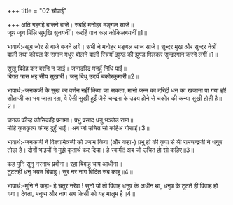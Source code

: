 +++
title = "02 चौपाई"

+++
अति गहगहे बाजने बाजे। सबहिं मनोहर मङ्गल साजे॥  
जूथ जूथ मिलि सुमुखि सुनयनीं। करहिं गान कल कोकिलबयनीं॥1॥  

भावार्थ:-खूब जोर से बाजे बजने लगे। सभी ने मनोहर मङ्गल साज साजे। सुन्दर मुख और सुन्दर नेत्रों वाली तथा कोयल के समान मधुर बोलने वाली स्त्रियाँ झुण्ड की झुण्ड मिलकर सुन्दरगान करने लगीं॥1॥  

सुखु बिदेह कर बरनि न जाई। जन्मदरिद्र मनहुँ निधि पाई॥  
बिगत त्रास भइ सीय सुखारी। जनु बिधु उदयँ चकोरकुमारी॥2॥  

भावार्थ:-जनकजी के सुख का वर्णन नहीं किया जा सकता, मानो जन्म का दरिद्री धन का खजाना पा गया हो! सीताजी का भय जाता रहा, वे ऐसी सुखी हुईं जैसे चन्द्रमा के उदय होने से चकोर की कन्या सुखी होती है॥2॥  

जनक कीन्ह कौसिकहि प्रनामा। प्रभु प्रसाद धनु भञ्जेउ रामा॥  
मोहि कृतकृत्य कीन्ह दुहुँ भाईं। अब जो उचित सो कहिअ गोसाईं॥3॥  

भावार्थ:-जनकजी ने विश्वामित्रजी को प्रणाम किया (और कहा-) प्रभु ही की कृपा से श्री रामचन्द्रजी ने धनुष तोडा है। दोनों भाइयों ने मुझे कृतार्थ कर दिया। हे स्वामी! अब जो उचित हो सो कहिए॥3॥  

कह मुनि सुनु नरनाथ प्रबीना। रहा बिबाहु चाप आधीना॥  
टूटतहीं धनु भयउ बिबाहू। सुर नर नाग बिदित सब काहू॥4॥  

भावार्थ:-मुनि ने कहा- हे चतुर नरेश ! सुनो यों तो विवाह धनुष के अधीन था, धनुष के टूटते ही विवाह हो गया। देवता, मनुष्य और नाग सब किसी को यह मालूम है॥4॥

<div class="audioEmbed"  caption="AIR-वाचनम्" src="https://archive
.org/download/rAmcharitmAnas-AIR/EPI-104.mp3"></div>